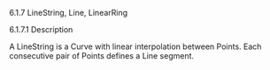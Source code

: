 6.1.7 LineString, Line, LinearRing

6.1.7.1 Description 

A LineString is a Curve with linear interpolation between Points. Each consecutive pair of Points defines a Line
segment.